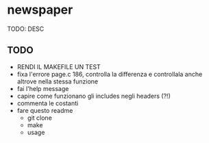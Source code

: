 # newspaper

TODO: DESC

## TODO

- RENDI IL MAKEFILE UN TEST
- fixa l'errore page.c 186, controlla la differenza e controllala anche altrove nella stessa funzione
- fai l'help message
- capire come funzionano gli includes negli headers (?!)
- commenta le costanti
- fare questo readme
  - git clone
  - make
  - usage
